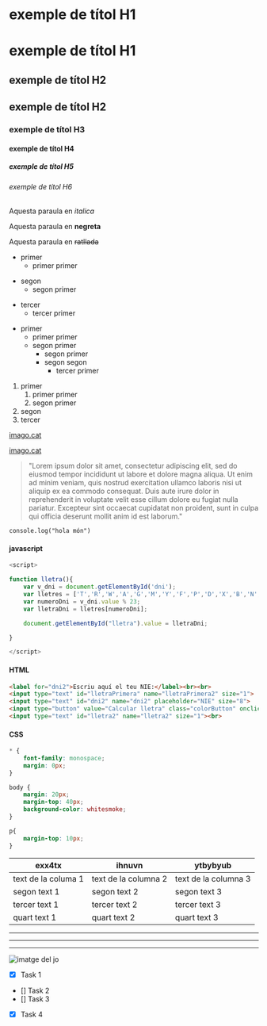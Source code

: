 <!--- Exemple Headings -->

# exemple de títol H1

exemple de títol H1
=

## exemple de títol H2

exemple de títol H2
-

### exemple de títol H3

#### exemple de títol H4

##### exemple de títol H5

###### exemple de títol H6

<!--- italica -->

Aquesta paraula en _italica_

<!--- strong -->

Aquesta paraula en **negreta**

<!--- strikethrough -->

Aquesta paraula en ~~ratllada~~

<!--- ul -->

- primer
  - primer primer
* segon
  * segon primer
+ tercer
  + tercer primer

- primer
    - primer primer
    - segon primer
        - segon primer   
        - segon segon
            - tercer primer   


<!--- ol -->

1. primer
   1. primer primer
   1. segon primer
1. segon
1. tercer

<!--- links -->

[imago.cat](https://www.imago.cat)

[imago.cat](https://www.imago.cat "web personal")

<!--- cita -->

> "Lorem ipsum dolor sit amet, consectetur adipiscing elit, sed do eiusmod tempor incididunt ut labore et dolore magna aliqua. Ut enim ad minim veniam, quis nostrud exercitation ullamco laboris nisi ut aliquip ex ea commodo consequat. Duis aute irure dolor in reprehenderit in voluptate velit esse cillum dolore eu fugiat nulla pariatur. Excepteur sint occaecat cupidatat non proident, sunt in culpa qui officia deserunt mollit anim id est laborum."



`console.log("hola món")`


#### javascript
```javascript
<script>

function lletra(){
   	var v_dni = document.getElementById('dni');
   	var lletres = ['T','R','W','A','G','M','Y','F','P','D','X','B','N','J','Z','S','Q','V','H','L','C','K','E'];
    var numeroDni = v_dni.value % 23;
    var lletraDni = lletres[numeroDni];

    document.getElementById("lletra").value = lletraDni;

}

</script>
```

#### HTML
```html
<label for="dni2">Escriu aquí el teu NIE:</label><br><br>
<input type="text" id="lletraPrimera" name="lletraPrimera2" size="1">
<input type="text" id="dni2" name="dni2" placeholder="NIE" size="8">
<input type="button" value="Calcular lletra" class="colorButton" onclick="lletra2()">
<input type="text" id="lletra2" name="lletra2" size="1"><br>
```

#### CSS
``` CSS
* {
    font-family: monospace;
    margin: 0px;
}

body {
    margin: 20px;
    margin-top: 40px;
    background-color: whitesmoke;
}

p{
    margin-top: 10px;
}
```

|exx4tx             |ihnuvn              |ytbybyub            |
|-------------------|--------------------|--------------------|
|text de la columa 1|text de la columna 2|text de la columna 3|
|segon text 1       |segon text 2        |segon text 3        |
|tercer text 1      |tercer text 2       |tercer text 3       |
|quart text 1       |quart text 2        |quart text 3        |

---
___
***

<!--- imatges -->
![imatge del jo](face2.png "el guapus")



<!--- Regles específiques de github-->

* [x] Task 1
* [] Task 2
* [] Task 3
* [x] Task 4